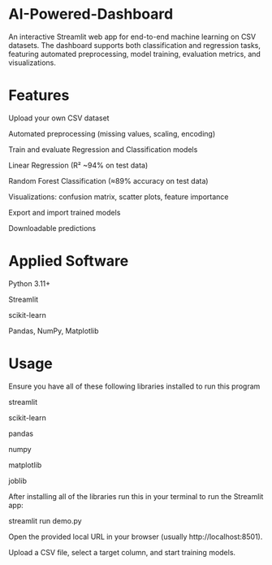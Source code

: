 # AI-Powered-Dashboard

An interactive Streamlit web app for end-to-end machine learning on CSV datasets.
The dashboard supports both classification and regression tasks, featuring automated preprocessing, model training, evaluation metrics, and visualizations.

# Features

Upload your own CSV dataset

Automated preprocessing (missing values, scaling, encoding)

Train and evaluate Regression and Classification models

Linear Regression (R² ~94% on test data)

Random Forest Classification (≈89% accuracy on test data)

Visualizations: confusion matrix, scatter plots, feature importance

Export and import trained models

Downloadable predictions

# Applied Software

Python 3.11+

Streamlit

scikit-learn

Pandas, NumPy, Matplotlib


# Usage

Ensure you have all of these following libraries installed to run this program

streamlit

scikit-learn

pandas

numpy

matplotlib

joblib

After installing all of the libraries run this in your terminal to run the Streamlit app:

streamlit run demo.py


Open the provided local URL in your browser (usually http://localhost:8501).

Upload a CSV file, select a target column, and start training models.

